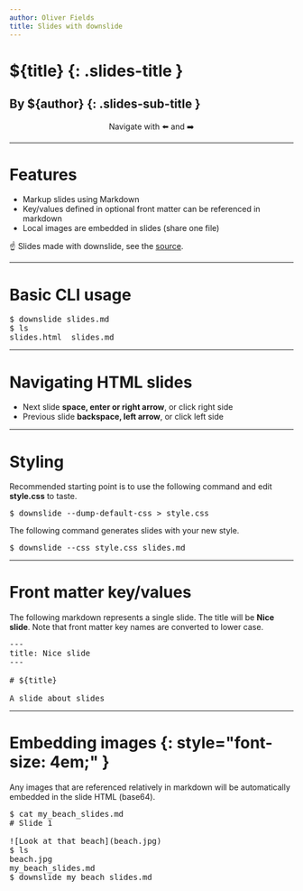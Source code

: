```yaml
---
author: Oliver Fields
title: Slides with downslide
---
```


# ${title} {: .slides-title }

## By ${author} {: .slides-sub-title }

<p style="text-align: center; background-color: var(--color-fg); color: var(--color-bg); border-radius: .5em;">Navigate with ⬅️ and ➡️ </p>

---

# Features

- Markup slides using Markdown
- Key/values defined in optional front matter can be referenced in markdown
- Local images are embedded in slides (share one file)

☝️ Slides made with downslide, see the [source](https://oliverfields.github.io/downslide/example_slides.md).

---

# Basic CLI usage

<pre>
$ downslide slides.md
$ ls
slides.html  slides.md
</pre>

---

# Navigating HTML slides

- Next slide **space, enter or right arrow**, or click right side
- Previous slide **backspace, left arrow**, or click left side


---

# Styling

Recommended starting point is to use the following command and edit **style.css** to taste.

<pre>
$ downslide --dump-default-css > style.css
</pre>

The following command generates slides with your new style.

<pre>
$ downslide --css style.css slides.md
</pre>

---

# Front matter key/values

The following markdown represents a single slide. The title will be **Nice slide**. Note that front matter key names are converted to lower case.

<pre>
--- 
title: Nice slide
--- 

# &dollar;{title}

A slide about slides
</pre>

---

# Embedding images {: style="font-size: 4em;" }

Any images that are referenced relatively in markdown will be automatically embedded in the slide HTML (base64).

<pre>
$ cat my_beach_slides.md
# Slide 1

![Look at that beach](beach.jpg)
$ ls
beach.jpg
my_beach_slides.md
$ downslide my_beach_slides.md
</pre>

